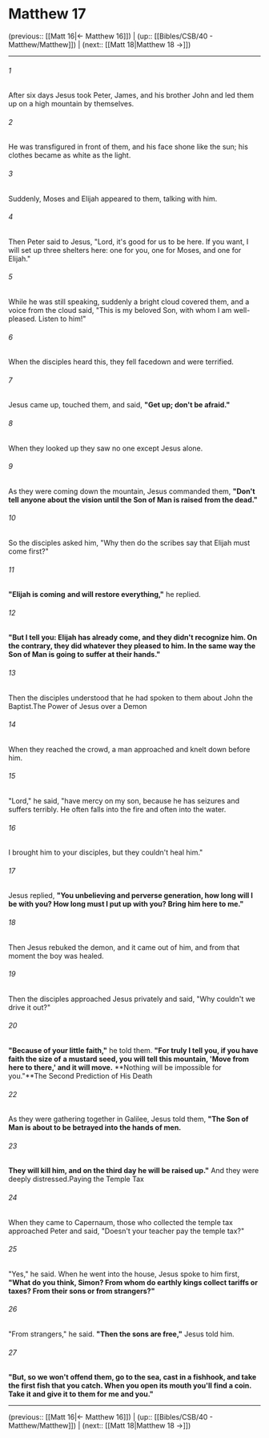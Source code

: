 # Matthew 17

(previous:: [[Matt 16|← Matthew 16]]) | (up:: [[Bibles/CSB/40 - Matthew/Matthew]]) | (next:: [[Matt 18|Matthew 18 →]])

***


###### 1 
After six days Jesus took Peter, James, and his brother John and led them up on a high mountain by themselves. 

###### 2 
He was transfigured in front of them, and his face shone like the sun; his clothes became as white as the light. 

###### 3 
Suddenly, Moses and Elijah appeared to them, talking with him. 

###### 4 
Then Peter said to Jesus, "Lord, it's good for us to be here. If you want, I will set up three shelters here: one for you, one for Moses, and one for Elijah." 

###### 5 
While he was still speaking, suddenly a bright cloud covered them, and a voice from the cloud said, "This is my beloved Son, with whom I am well-pleased. Listen to him!" 

###### 6 
When the disciples heard this, they fell facedown and were terrified. 

###### 7 
Jesus came up, touched them, and said, **"Get up; don't be afraid."** 

###### 8 
When they looked up they saw no one except Jesus alone. 

###### 9 
As they were coming down the mountain, Jesus commanded them, **"Don't tell anyone about the vision until the Son of Man is raised** **from the dead."** 

###### 10 
So the disciples asked him, "Why then do the scribes say that Elijah must come first?" 

###### 11 
**"Elijah is coming** **and will restore everything,"** he replied. 

###### 12 
**"But I tell you: Elijah has already come, and they didn't recognize him. On the contrary, they did whatever they pleased to him. In the same way the Son of Man is going to suffer at their hands."** 

###### 13 
Then the disciples understood that he had spoken to them about John the Baptist.The Power of Jesus over a Demon 

###### 14 
When they reached the crowd, a man approached and knelt down before him. 

###### 15 
"Lord," he said, "have mercy on my son, because he has seizures and suffers terribly. He often falls into the fire and often into the water. 

###### 16 
I brought him to your disciples, but they couldn't heal him." 

###### 17 
Jesus replied, **"You unbelieving and perverse generation, how long will I be with you? How long must I put up with you? Bring him here to me."** 

###### 18 
Then Jesus rebuked the demon, and it came out of him, and from that moment the boy was healed. 

###### 19 
Then the disciples approached Jesus privately and said, "Why couldn't we drive it out?" 

###### 20 
**"Because of your little faith,"** he told them. **"For truly I tell you, if you have faith the size of** **a mustard seed, you will tell this mountain, 'Move from here to there,' and it will move.** **Nothing will be impossible for you."**The Second Prediction of His Death 

###### 22 
As they were gathering together in Galilee, Jesus told them, **"The Son of Man is about to be betrayed into the hands of men.** 

###### 23 
**They will kill him, and on the third day he will be raised up."** And they were deeply distressed.Paying the Temple Tax 

###### 24 
When they came to Capernaum, those who collected the temple tax approached Peter and said, "Doesn't your teacher pay the temple tax?" 

###### 25 
"Yes," he said. When he went into the house, Jesus spoke to him first, **"What do you think, Simon? From whom do earthly kings collect tariffs or taxes? From their sons or from strangers?"** 

###### 26 
"From strangers," he said. **"Then the sons are free,"** Jesus told him. 

###### 27 
**"But, so we won't offend them, go to the sea, cast in a fishhook, and take the first fish that you catch. When you open its mouth you'll find a coin.** **Take it and give it to them for me and you."**

***

(previous:: [[Matt 16|← Matthew 16]]) | (up:: [[Bibles/CSB/40 - Matthew/Matthew]]) | (next:: [[Matt 18|Matthew 18 →]])
